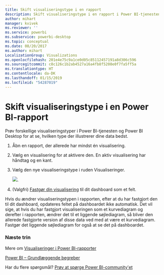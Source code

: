 ```yaml
---
title: Skift visualiseringstype i en rapport
description: Skift visualiseringstype i en rapport i Power BI-tjenesten og Power BI Desktop
author: mihart
manager: kvivek
ms.reviewer: ''
ms.service: powerbi
ms.subservice: powerbi-desktop
ms.topic: conceptual
ms.date: 08/20/2017
ms.author: mihart
LocalizationGroup: Visualizations
ms.openlocfilehash: 201e4e75c9a1ce0d05c85112457191a8d306c596
ms.sourcegitcommit: c8c126c1b2ab4527a16a4fb8f5208e0f7fa5ff5a
ms.translationtype: HT
ms.contentlocale: da-DK
ms.lasthandoff: 01/15/2019
ms.locfileid: "54287019"
---
```

# <a name="change-the-type-of-visualization-in-a-power-bi-report"></a>Skift visualiseringstype i en Power BI-rapport
Prøv forskellige visualiseringstyper i Power BI-tjenesten og Power BI Desktop for at se, hvilken type der illustrerer dine data bedst. 

1. Åbn en rapport, der allerede har mindst én visualisering.   
2. Vælg en visualisering for at aktivere den. En aktiv visualisering har håndtag og en kant.    
3. Vælg den nye visualiseringstype i ruden Visualiseringer. 
   
   ![](media/power-bi-report-change-visualization-type/changeviz.gif).
4. (Valgfri) [Fastgør din visualisering](../service-dashboard-pin-tile-from-report.md) til dit dashboard som et felt. 

Hvis du ændrer visualiseringstypen i rapporten, efter at du har fastgjort den til dit dashboard, opdateres feltet på dashboardet ikke automatisk. Det vil sige, at hvis du har fastgjort visualiseringen som et kurvediagram og derefter i rapporten, ændrer det til et liggende søjlediagram, så bliver den allerede fastgjorte version af disse data ved med at være et kurvediagram. Fastgør det liggende søjlediagram for også at se det på dashboardet.

### <a name="next-steps"></a>Næste trin
Mere om [Visualiseringer i Power BI-rapporter](power-bi-report-visualizations.md)

[Power BI – Grundlæggende begreber](../consumer/end-user-basic-concepts.md)

Har du flere spørgsmål? [Prøv at spørge Power BI-community'et](http://community.powerbi.com/)

